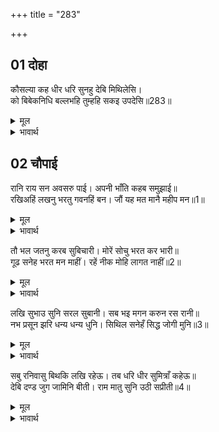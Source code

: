 +++
title = "283"

+++


## 01 दोहा
कौसल्या कह धीर धरि सुनहु देबि मिथिलेसि।  
को बिबेकनिधि बल्लभहि तुम्हहि सकइ उपदेसि॥283॥  

<details><summary>मूल</summary>

कौसल्या कह धीर धरि सुनहु देबि मिथिलेसि।  
को बिबेकनिधि बल्लभहि तुम्हहि सकइ उपदेसि॥283॥  
</details>

<details><summary>भावार्थ</summary>

कौसल्याजी ने फिर धीरज धरकर कहा- हे देवी मिथिलेश्वरी! सुनिए, ज्ञान के भण्डार श्री जनकजी की प्रिया आपको कौन उपदेश दे सकता है?॥283॥  
</details>





## 02 चौपाई
रानि राय सन अवसरु पाई। अपनी भाँति कहब समुझाई॥  
रखिअहिं लखनु भरतु गवनहिं बन। जौं यह मत मानै महीप मन॥1॥  

<details><summary>मूल</summary>

रानि राय सन अवसरु पाई। अपनी भाँति कहब समुझाई॥  
रखिअहिं लखनु भरतु गवनहिं बन। जौं यह मत मानै महीप मन॥1॥  
</details>

<details><summary>भावार्थ</summary>

हे रानी! मौका पाकर आप राजा को अपनी ओर से जहाँ तक हो सके समझाकर कहिएगा कि लक्ष्मण को घर रख लिया जाए और भरत वन को जाएँ। यदि यह राय राजा के मन में (ठीक) जँच जाए,॥1॥  
</details>

तौ भल जतनु करब सुबिचारी। मोरें सोचु भरत कर भारी॥  
गूढ सनेह भरत मन माहीं। रहें नीक मोहि लागत नाहीं॥2॥  

<details><summary>मूल</summary>

तौ भल जतनु करब सुबिचारी। मोरें सोचु भरत कर भारी॥  
गूढ सनेह भरत मन माहीं। रहें नीक मोहि लागत नाहीं॥2॥  
</details>

<details><summary>भावार्थ</summary>

तो भलीभाँति खूब विचारकर ऐसा यत्न करें। मुझे भरत का अत्यधिक सोच है। भरत के मन में गूढ प्रेम है। उनके घर रहने में मुझे भलाई नहीं जान पडती (यह डर लगता है कि उनके प्राणों को कोई भय न हो जाए)॥2॥  
</details>

लखि सुभाउ सुनि सरल सुबानी। सब भइ मगन करुन रस रानी॥  
नभ प्रसून झरि धन्य धन्य धुनि। सिथिल सनेहँ सिद्ध जोगी मुनि॥3॥  

<details><summary>मूल</summary>

लखि सुभाउ सुनि सरल सुबानी। सब भइ मगन करुन रस रानी॥  
नभ प्रसून झरि धन्य धन्य धुनि। सिथिल सनेहँ सिद्ध जोगी मुनि॥3॥  
</details>

<details><summary>भावार्थ</summary>

कौसल्याजी का स्वभाव देखकर और उनकी सरल और उत्तम वाणी को सुनकर सब रानियाँ करुण रस में निमग्न हो गईं। आकाश से पुष्प वर्षा की झडी लग गई और धन्य-धन्य की ध्वनि होने लगी। सिद्ध, योगी और मुनि स्नेह से शिथिल हो गए॥3॥  
</details>

सबु रनिवासु बिथकि लखि रहेऊ। तब धरि धीर सुमित्राँ कहेऊ॥  
देबि दण्ड जुग जामिनि बीती। राम मातु सुनि उठी सप्रीती॥4॥  

<details><summary>मूल</summary>

सबु रनिवासु बिथकि लखि रहेऊ। तब धरि धीर सुमित्राँ कहेऊ॥  
देबि दण्ड जुग जामिनि बीती। राम मातु सुनि उठी सप्रीती॥4॥  
</details>

<details><summary>भावार्थ</summary>

सारा रनिवास देखकर थकित रह गया (निस्तब्ध हो गया), तब सुमित्राजी ने धीरज करके कहा कि हे देवी! दो घडी रात बीत गई है। यह सुनकर श्री रामजी की माता कौसल्याजी प्रेमपूर्वक उठीं-॥4॥  
</details>

